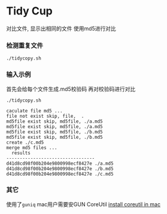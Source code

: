 
# Tidy Cup

对比文件, 显示出相同的文件 
使用md5进行对比

### 检测重复文件
```
./tidycopy.sh
```

### 输入示例

首先会给每个文件生成.md5校验码
再对校验码进行对比


```
./tidycopy.sh

caculate file md5 ...
file not exist skip, file,  .
md5file exist skip, md5file, ./a.md5
md5file exist skip, md5file, ./a.md5
md5file exist skip, md5file, ./b.md5
md5file exist skip, md5file, ./b.md5
create ./c.md5
merge md5 files ...
  results
---------------------------------
d41d8cd98f00b204e9800998ecf8427e ./a.md5
d41d8cd98f00b204e9800998ecf8427e ./b.md5
d41d8cd98f00b204e9800998ecf8427e ./c.md5
```

### 其它
使用了`guniq` mac用户需要安GUN CoreUtil [install coreutil in mac](https://apple.stackexchange.com/questions/69223/how-to-replace-mac-os-x-utilities-with-gnu-core-utilities)
